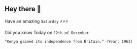 ## Hey there 👋
Have an amazing `Saturday` ⚡⚡⚡

Did you know Today on `12th of December`
```
“Kenya gained its independence from Britain.” (Year: 1963)
```
